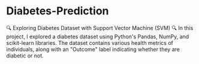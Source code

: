 # Diabetes-Prediction
🔍 Exploring Diabetes Dataset with Support Vector Machine (SVM) 🔍 In this project, I explored a diabetes dataset using Python's Pandas, NumPy, and scikit-learn libraries. The dataset contains various health metrics of individuals, along with an "Outcome" label indicating whether they are diabetic or not.
